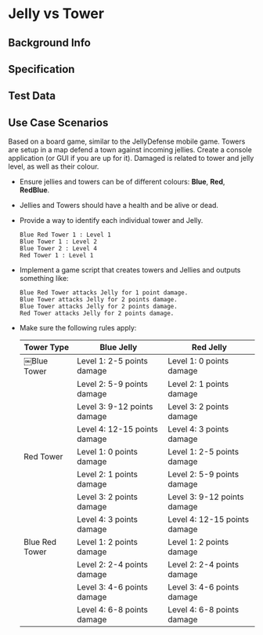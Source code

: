 # Jelly vs Tower

## Background Info

## Specification

## Test Data

## Use Case Scenarios

Based on a board game, similar to the JellyDefense mobile game.
Towers are setup in a map defend a town against incoming jellies.
Create a console application (or GUI if you are up for it).
Damaged is related to tower and jelly level, as well as their colour.

* Ensure jellies and towers can be of different colours: **Blue**, **Red**, **RedBlue**.
* Jellies and Towers should have a health and be alive or dead.
* Provide a way to identify each individual tower and Jelly.

  ```
  Blue Red Tower 1 : Level 1 
  Blue Tower 1 : Level 2 
  Blue Tower 2 : Level 4
  Red Tower 1 : Level 1
  ```
  
* Implement a game script that creates towers and Jellies and outputs something like:
  ```
  Blue Red Tower attacks Jelly for 1 point damage. 
  Blue Tower attacks Jelly for 2 points damage. 
  Blue Tower attacks Jelly for 2 points damage. 
  Red Tower attacks Jelly for 2 points damage.
  ```

* Make sure the following rules apply:<br>

  |   Tower Type   |          Blue Jelly          |           Red Jelly           |
  |----------------|------------------------------|-------------------------------|
  |   ￼Blue Tower   | Level 1: 2-5 points damage   | Level 1: 0 points damage      | 
  |                | Level 2: 5-9 points damage   | Level 2: 1 points damage      |
  |                | Level 3: 9-12 points damage  | Level 3: 2 points damage      |
  |                | Level 4: 12-15 points damage | Level 4: 3 points damage      |
  |   Red Tower    | Level 1: 0 points damage     | Level 1: 2-5 points damage    |
  |                | Level 2: 1 points damage     | Level 2: 5-9 points damage    |
  |                | Level 3: 2 points damage     | Level 3: 9-12 points damage   |
  |                | Level 4: 3 points damage     | Level 4: 12-15 points damage  |
  | Blue Red Tower | Level 1: 2 points damage     | Level 1: 2 points damage      |
  |                | Level 2: 2-4 points damage   | Level 2: 2-4 points damage    |
  |                | Level 3: 4-6 points damage   | Level 3: 4-6 points damage    |
  |                | Level 4: 6-8 points damage   | Level 4: 6-8 points damage    |
